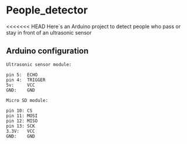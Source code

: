 # People_detector
<<<<<<< HEAD
Here`s an Arduino project to detect people who pass or stay in front of an ultrasonic sensor

## Arduino configuration

	Ultrasonic sensor module:

	pin 5: 	ECHO
	pin 4: 	TRIGGER
	5v:		VCC
	GND:	GND

	Micro SD module:

	pin 10:	CS
	pin 11:	MOSI
	pin 12:	MISO
	pin 13:	SCK
	3.3V:	VCC
	GND:	GND